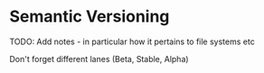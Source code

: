 # Semantic Versioning

TODO: Add notes - in particular how it pertains to file systems etc

Don't forget different lanes (Beta, Stable, Alpha)